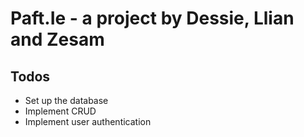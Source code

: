 # Paft.Ie - a project by Dessie, Llian and Zesam

## Todos
- Set up the database
- Implement CRUD
- Implement user authentication